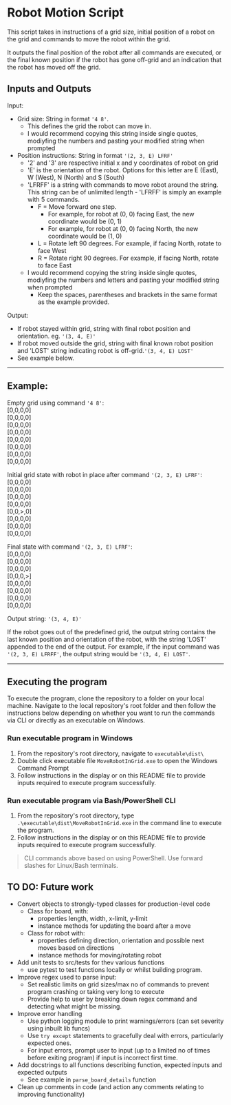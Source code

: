 # Robot Motion Script

This script takes in instructions of a grid size, initial position of a robot on the grid and commands to move the robot within the grid. 

It outputs the final position of the robot after all commands are executed, or the final known position if the robot has gone off-grid and an indication that the robot has moved off the grid. 

## Inputs and Outputs

Input:
- Grid size: String in format `'4 8'`. 
    - This defines the grid the robot can move in. 
    - I would recommend copying this string inside single quotes, modiyfing the numbers and pasting your modified string when prompted
- Position instructions: String in format `'(2, 3, E) LFRF'`
    - '2' and '3' are respective initial x and y coordinates of robot on grid
    - 'E' is the orientation of the robot. Options for this letter are E (East), W (West), N (North) and S (South)
    - 'LFRFF' is a string with commands to move robot around the string. This string can be of unlimited length - 'LFRFF' is simply an example with 5 commands.
        - F = Move forward one step. 
            - For example, for robot at (0, 0) facing East, the new coordinate would be (0, 1)
            - For example, for robot at (0, 0) facing North, the new coordinate would be (1, 0)
        - L = Rotate left 90 degrees. For example, if facing North, rotate to face West
        - R = Rotate right 90 degrees. For example, if facing North, rotate to face East
    - I would recommend copying the string inside single quotes, modiyfing the numbers and letters and pasting your modified string when prompted
        - Keep the spaces, parentheses and brackets in the same format as the example provided.

Output: 
- If robot stayed within grid, string with final robot position and orientation. eg. `'(3, 4, E)'`
- If robot moved outside the grid, string with final known robot position and 'LOST' string indicating robot is off-grid.`'(3, 4, E) LOST'`
- See example below.
____________________________________________

## Example:

Empty grid using command `'4 8'`: <br>
[0,0,0,0] <br>
[0,0,0,0] <br>
[0,0,0,0] <br>
[0,0,0,0] <br>
[0,0,0,0] <br>
[0,0,0,0] <br>
[0,0,0,0] <br>
[0,0,0,0] <br>

Initial grid state with robot in place after command `'(2, 3, E) LFRF'`: <br>
[0,0,0,0] <br>
[0,0,0,0] <br>
[0,0,0,0] <br>
[0,0,0,0] <br>
[0,0,>,0] <br>
[0,0,0,0] <br>
[0,0,0,0] <br>
[0,0,0,0] <br>

Final state with command `'(2, 3, E) LFRF'`: <br>
[0,0,0,0] <br>
[0,0,0,0] <br>
[0,0,0,0] <br>
[0,0,0,>] <br>
[0,0,0,0] <br>
[0,0,0,0] <br>
[0,0,0,0] <br>
[0,0,0,0] <br>

Output string: `'(3, 4, E)'`

If the robot goes out of the predefined grid, the output string contains the last known position and orientation of the robot, with the string 'LOST' appended to the end of the output. For example, if the input command was `'(2, 3, E) LFRFF'`, the output string would be `'(3, 4, E) LOST'`.
___________

## Executing the program

To execute the program, clone the repository to a folder on your local machine. Navigate to the local repository's root folder and then follow the instructions below depending on whether you want to run the commands via CLI or directly as an executable on Windows.

### Run executable program in Windows

1. From the repository's root directory, navigate to `executable\dist\`
2. Double click executable file `MoveRobotInGrid.exe` to open the Windows Command Prompt
3. Follow instructions in the display or on this README file to provide inputs required to execute program successfully.

### Run executable program via Bash/PowerShell CLI

1. From the repository's root directory, type `.\executable\dist\MoveRobotInGrid.exe` in the command line to execute the program.
2. Follow instructions in the display or on this README file to provide inputs required to execute program successfully.

> CLI commands above based on using PowerShell. Use forward slashes for Linux/Bash terminals.

## TO DO: Future work
- Convert objects to strongly-typed classes for production-level code
    - Class for board, with:
        - properties length, width, x-limit, y-limit
        - instance methods for updating the board after a move
    - Class for robot with:
        - properties defining direction, orientation and possible next moves based on directions
        - instance methods for moving/rotating robot
- Add unit tests to src/tests for thev various functions 
    - use pytest to test functions locally or whilst building program.    
- Improve regex used to parse input:
    - Set realistic limits on grid sizes/max no of commands to prevent program crashing or taking very long to execute
    - Provide help to user by breaking down regex command and detecting what might be missing.
- Improve error handling
    - Use python logging module to print warnings/errors (can set severity using inbuilt lib funcs)
    - Use `try except` statements to gracefully deal with errors, particularly expected ones.
    - For input errors, prompt user to input (up to a limited no of times before exiting program) if input is incorrect first time.
- Add docstrings to all functions describing function, expected inputs and expected outputs
    - See example in `parse_board_details` function
- Clean up comments in code (and action any comments relating to improving functionality)
